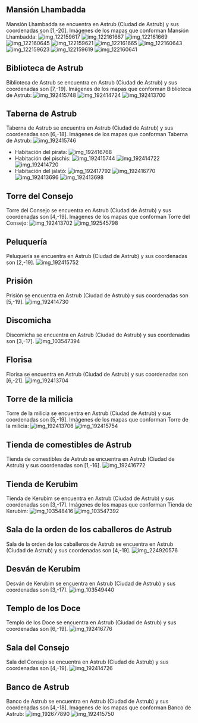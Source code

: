 ## Mansión Lhambadda
Mansión Lhambadda se encuentra en Astrub (Ciudad de Astrub) y sus coordenadas son [1,-20].
Imágenes de los mapas que conforman Mansión Lhambadda:
![img_122159617](https://media.discordapp.net/attachments/1115311447145193482/1115321767511199844/122159617.jpg)
![img_122161667](https://media.discordapp.net/attachments/1115311447145193482/1115321804299444355/122161667.jpg)
![img_122161669](https://media.discordapp.net/attachments/1115311447145193482/1115321806946041866/122161669.jpg)
![img_122160645](https://media.discordapp.net/attachments/1115311447145193482/1115321780362563594/122160645.jpg)
![img_122159621](https://media.discordapp.net/attachments/1115311447145193482/1115321771764236509/122159621.jpg)
![img_122161665](https://media.discordapp.net/attachments/1115311447145193482/1115321782237417542/122161665.jpg)
![img_122160643](https://media.discordapp.net/attachments/1115311447145193482/1115321778579984394/122160643.jpg)
![img_122159623](https://media.discordapp.net/attachments/1115311447145193482/1115321773739757588/122159623.jpg)
![img_122159619](https://media.discordapp.net/attachments/1115311447145193482/1115321770312990862/122159619.jpg)
![img_122160641](https://media.discordapp.net/attachments/1115311447145193482/1115321775136444436/122160641.jpg)

## Biblioteca de Astrub
Biblioteca de Astrub se encuentra en Astrub (Ciudad de Astrub) y sus coordenadas son [7,-19].
Imágenes de los mapas que conforman Biblioteca de Astrub:
![img_192415748](https://media.discordapp.net/attachments/1115311447145193482/1115344430292029500/192415748.jpg)
![img_192414724](https://media.discordapp.net/attachments/1115311447145193482/1115344400030117949/192414724.jpg)
![img_192413700](https://media.discordapp.net/attachments/1115311447145193482/1115344370535776276/192413700.jpg)

## Taberna de Astrub
Taberna de Astrub se encuentra en Astrub (Ciudad de Astrub) y sus coordenadas son [6,-18].
Imágenes de los mapas que conforman Taberna de Astrub:
![img_192415746](https://media.discordapp.net/attachments/1115311447145193482/1115344427792220190/192415746.jpg)
- Habitación del pirata: ![img_192416768](https://media.discordapp.net/attachments/1115311447145193482/1115344437409746974/192416768.jpg)
- Habitación del pischis: ![img_192415744](https://media.discordapp.net/attachments/1115311447145193482/1115344425917354036/192415744.jpg)
![img_192414722](https://media.discordapp.net/attachments/1115311447145193482/1115344398184620132/192414722.jpg)
![img_192414720](https://media.discordapp.net/attachments/1115311447145193482/1115344396892770426/192414720.jpg)
- Habitación del jalató: ![img_192417792](https://media.discordapp.net/attachments/1115311447145193482/1115344466602106890/192417792.jpg)
![img_192416770](https://media.discordapp.net/attachments/1115311447145193482/1115344458221887619/192416770.jpg)
![img_192413696](https://media.discordapp.net/attachments/1115311447145193482/1115344367461335152/192413696.jpg)
![img_192413698](https://media.discordapp.net/attachments/1115311447145193482/1115344368858050560/192413698.jpg)

## Torre del Consejo
Torre del Consejo se encuentra en Astrub (Ciudad de Astrub) y sus coordenadas son [4,-19].
Imágenes de los mapas que conforman Torre del Consejo:
![img_192413702](https://media.discordapp.net/attachments/1115311447145193482/1115344371970212001/192413702.jpg)
![img_192545798](https://media.discordapp.net/attachments/1115311447145193482/1115344471673012264/192545798.jpg)

## Peluquería
Peluquería se encuentra en Astrub (Ciudad de Astrub) y sus coordenadas son [2,-19].
![img_192415752](https://media.discordapp.net/attachments/1115311447145193482/1115344433857187932/192415752.jpg)

## Prisión
Prisión se encuentra en Astrub (Ciudad de Astrub) y sus coordenadas son [5,-19].
![img_192414730](https://media.discordapp.net/attachments/1115311447145193482/1115344405457539184/192414730.jpg)

## Discomicha
Discomicha se encuentra en Astrub (Ciudad de Astrub) y sus coordenadas son [3,-17].
![img_103547394](https://media.discordapp.net/attachments/1115311447145193482/1115318700472541265/103547394.jpg)

## Florisa
Florisa se encuentra en Astrub (Ciudad de Astrub) y sus coordenadas son [6,-21].
![img_192413704](https://media.discordapp.net/attachments/1115311447145193482/1115344373484359832/192413704.jpg)

## Torre de la milicia
Torre de la milicia se encuentra en Astrub (Ciudad de Astrub) y sus coordenadas son [5,-19].
Imágenes de los mapas que conforman Torre de la milicia:
![img_192413706](https://media.discordapp.net/attachments/1115311447145193482/1115344394673979473/192413706.jpg)
![img_192415754](https://media.discordapp.net/attachments/1115311447145193482/1115344435841089556/192415754.jpg)

## Tienda de comestibles de Astrub
Tienda de comestibles de Astrub se encuentra en Astrub (Ciudad de Astrub) y sus coordenadas son [1,-16].
![img_192416772](https://media.discordapp.net/attachments/1115311447145193482/1115344460964974612/192416772.jpg)

## Tienda de Kerubim
Tienda de Kerubim se encuentra en Astrub (Ciudad de Astrub) y sus coordenadas son [3,-17].
Imágenes de los mapas que conforman Tienda de Kerubim:
![img_103548416](https://media.discordapp.net/attachments/1115311447145193482/1115318721846714438/103548416.jpg)
![img_103547392](https://media.discordapp.net/attachments/1115311447145193482/1115318698652221540/103547392.jpg)

## Sala de la orden de los caballeros de Astrub
Sala de la orden de los caballeros de Astrub se encuentra en Astrub (Ciudad de Astrub) y sus coordenadas son [4,-19].
![img_224920576](https://media.discordapp.net/attachments/1115311447145193482/1115355335666970686/224920576.jpg)

## Desván de Kerubim
Desván de Kerubim se encuentra en Astrub (Ciudad de Astrub) y sus coordenadas son [3,-17].
![img_103549440](https://media.discordapp.net/attachments/1115311447145193482/1115318724199727224/103549440.jpg)

## Templo de los Doce
Templo de los Doce se encuentra en Astrub (Ciudad de Astrub) y sus coordenadas son [6,-19].
![img_192416776](https://media.discordapp.net/attachments/1115311447145193482/1115344462919520337/192416776.jpg)

## Sala del Consejo
Sala del Consejo se encuentra en Astrub (Ciudad de Astrub) y sus coordenadas son [4,-19].
![img_192414726](https://media.discordapp.net/attachments/1115311447145193482/1115344401842044948/192414726.jpg)

## Banco de Astrub
Banco de Astrub se encuentra en Astrub (Ciudad de Astrub) y sus coordenadas son [4,-18].
Imágenes de los mapas que conforman Banco de Astrub:
![img_192677890](https://media.discordapp.net/attachments/1115311447145193482/1115344531689308250/192677890.jpg)
![img_192415750](https://media.discordapp.net/attachments/1115311447145193482/1115344432108142622/192415750.jpg)